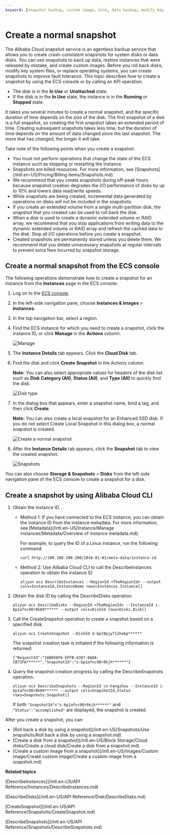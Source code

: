 ```yaml
---
keyword: [snapshot backup, custom image, disk, data backup, modify key files, rollback, backup, cloud disk]
---
```


# Create a normal snapshot

The Alibaba Cloud snapshot service is an agentless backup service that allows you to create crash-consistent snapshots for system disks or data disks. You can use snapshots to back up data, restore instances that were released by mistake, and create custom images. Before you roll back disks, modify key system files, or replace operating systems, you can create snapshots to improve fault tolerance. This topic describes how to create a snapshot by using the ECS console or by calling an API operation.

-   The disk is in the **In Use** or **Unattached** state.
-   If the disk is in the **In Use** state, the instance is in the **Running** or **Stopped** state.

It takes you several minutes to create a normal snapshot, and the specific duration of time depends on the size of the disk. The first snapshot of a disk is a full snapshot, so creating the first snapshot takes an extended period of time. Creating subsequent snapshots takes less time, but the duration of time depends on the amount of data changed since the last snapshot. The more that has changed, the longer it will take.

Take note of the following points when you create a snapshot:

-   You must not perform operations that change the state of the ECS instance such as stopping or restarting the instance.
-   Snapshots are billed resources. For more information, see [Snapshots](/intl.en-US/Pricing/Billing items/Snapshots.md).
-   We recommend that you create snapshots during off-peak hours because snapshot creation degrades the I/O performance of disks by up to 10% and lowers data read/write speeds.
-   While snapshots are being created, incremental data generated by operations on disks will not be included in the snapshots.
-   If you create an extended volume from a single multi-partition disk, the snapshot that you created can be used to roll back the disk.
-   When a disk is used to create a dynamic extended volume or RAID array, we recommend that you stop applications from writing data to the dynamic extended volume or RAID array and refresh the cached data to the disk. Stop all I/O operations before you create a snapshot.
-   Created snapshots are permanently stored unless you delete them. We recommend that you delete unnecessary snapshots at regular intervals to prevent extra fees incurred by snapshot storage.

## Create a normal snapshot from the ECS console

The following operations demonstrate how to create a snapshot for an instance from the **Instances** page in the ECS console:

1.  Log on to the [ECS console](https://ecs.console.aliyun.com).

2.  In the left-side navigation pane, choose **Instances & Images** \> **Instances**.

3.  In the top navigation bar, select a region.

4.  Find the ECS instance for which you need to create a snapshot, click the instance ID, or click **Manage** in the **Actions** column.

    ![Manage](https://static-aliyun-doc.oss-accelerate.aliyuncs.com/assets/img/en-US/4665319951/p9505.png)

5.  The **Instance Details** tab appears. Click the **Cloud Disk** tab.

6.  Find the disk and click **Create Snapshot** in the Actions column.

    **Note:** You can also select appropriate values for headers of the disk list such as **Disk Category \(All\)**, **Status \(All\)**, and **Type \(All\)** to quickly find the disk.

    ![Disk type](https://static-aliyun-doc.oss-accelerate.aliyuncs.com/assets/img/en-US/8734736061/p4530.png)

7.  In the dialog box that appears, enter a snapshot name, bind a tag, and then click **Create**.

    **Note:** You can also create a local snapshot for an Enhanced SSD disk. If you do not select Create Local Snapshot in this dialog box, a normal snapshot is created.

    ![Create a normal snapshot](https://static-aliyun-doc.oss-accelerate.aliyuncs.com/assets/img/en-US/2665319951/p92970.png)

8.  After the **Instance Details** tab appears, click the **Snapshot** tab to view the created snapshot.

    ![Snapshots](https://static-aliyun-doc.oss-accelerate.aliyuncs.com/assets/img/en-US/2665319951/p4552.png)


You can also choose **Storage & Snapshots** \> **Disks** from the left-side navigation pane of the ECS console to create a snapshot for a disk.

## Create a snapshot by using Alibaba Cloud CLI

1.  Obtain the instance ID.

    -   Method 1: If you have connected to the ECS instance, you can obtain the instance ID from the instance metadata. For more information, see [Metadata](/intl.en-US/Instance/Manage instances/Metadata/Overview of instance metadata.md).

        For example, to query the ID of a Linux instance, run the following command:

        ```
        curl http://100.100.100.200/2016-01-01/meta-data/instance-id
        ```

    -   Method 2: Use Alibaba Cloud CLI to call the DescribeInstances operation to obtain the instance ID.

        ```
        aliyun ecs DescribeInstances --RegionId <TheRegionId> --output cols=InstanceId,InstanceName rows=Instances.Instance[]
        ```

2.  Obtain the disk ID by calling the DescribeDisks operation.

    ```
    aliyun ecs DescribeDisks --RegionId <TheRegionId> --InstanceId i-bp1afnc98r8k69****** --output cols=DiskId rows=Disks.Disk[]
    ```

3.  Call the CreateSnapshot operation to create a snapshot based on a specified disk.

    ```
    aliyun ecs CreateSnapshot --DiskId d-bp19pjyf12hebp******
    ```

    The snapshot creation task is initiated if the following information is returned:

    ```
    {"RequestId":"16B856F6-EFFB-4397-8A8A-CB73FA******","SnapshotId":"s-bp1afnc98r8kjh******"}
    ```

4.  Query the snapshot creation progress by calling the DescribeSnapshots operation.

    ```
    aliyun ecs DescribeSnapshots --RegionId cn-hangzhou --InstanceId i-bp1afnc98r8k69****** --output cols=SnapshotId,Status rows=Snapshots.Snapshot[]
    ```

    If both `"SnapshotId"="s-bp1afnc98r8kjh******"` and `"Status":"accomplished"` are displayed, the snapshot is created.


After you create a snapshot, you can:

-   [Roll back a disk by using a snapshot](/intl.en-US/Snapshots/Use snapshots/Roll back a disk by using a snapshot.md)
-   [Create a disk from a snapshot](/intl.en-US/Block Storage/Cloud disks/Create a cloud disk/Create a disk from a snapshot.md)
-   [Create a custom image from a snapshot](/intl.en-US/Images/Custom image/Create custom image/Create a custom image from a snapshot.md)

**Related topics**  


[DescribeInstances](/intl.en-US/API Reference/Instances/DescribeInstances.md)

[DescribeDisks](/intl.en-US/API Reference/Disk/DescribeDisks.md)

[CreateSnapshot](/intl.en-US/API Reference/Snapshots/CreateSnapshot.md)

[DescribeSnapshots](/intl.en-US/API Reference/Snapshots/DescribeSnapshots.md)

